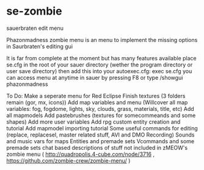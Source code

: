 se-zombie
=========

sauerbraten edit menu

Phazonmadness zombie menu is an menu to implement the missing options in Saurbraten's editing gui

It is far from complete at the moment but has many features available
place se.cfg in the root of your sauer directory (wether the program directory or user save directory)
then add this into your autoexec.cfg: exec se.cfg
you can access menu at anytime in sauer by pressing F8 or type /showgui phazonmadness

To Do: 
 Make a seperate menu for Red Eclipse
 Finish textures (3 folders remain (gor, mx, icons))
 Add map variables and menu (Willcover all map variables: fog, fogdome, lights, sky, clouds, grass, materials, title, etc)
 Add all mapmodels
 Add pastebrushes (textures for somecommeands and some shapes)
 Add more user variables
 Add rpg custom entity creation and tutorial
 Add mapmodel importing tutorial
 Some useful commands for editing (replace, replacesel, master related stuff, AVI and DMO Recording)
 Sounds and music vars for maps
 Entities and premade sets
 Vcommands and some premade sets
 chat based descriptions of stuff not included in zMEOW's zombie menu ( http://quadropolis.4-cube.com/node/3716 , https://github.com/zombie-crew/zombie-menu/ )
 
